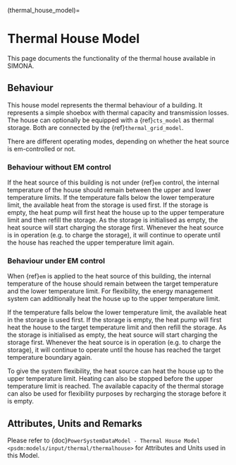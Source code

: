(thermal_house_model)=

# Thermal House Model

This page documents the functionality of the thermal house available in SIMONA.


## Behaviour

This house model represents the thermal behaviour of a building. It represents a simple shoebox with thermal capacity and transmission losses.
The house can optionally be equipped with a {ref}`cts_model` as thermal storage. Both are connected by the {ref}`thermal_grid_model`.

There are different operating modes, depending on whether the heat source is em-controlled or not.

### Behaviour without EM control

If the heat source of this building is not under {ref}`em` control, the internal temperature of the house should remain between the upper and lower temperature limits. If the temperature falls below the lower temperature limit, the available heat from the storage is used first. If the storage 
is empty, the heat pump will first heat the house up to the upper temperature limit and then refill the storage.
As the storage is initialised as empty, the heat source will start charging the storage first. Whenever the heat source is in operation (e.g. to charge the storage), it will continue to operate until the house has reached the upper temperature limit again.

### Behaviour under EM control

When {ref}`em` is applied to the heat source of this building, the internal temperature of the house should remain between the target temperature and the lower temperature limit. For flexibility, the energy management system can additionally heat the house up to the upper temperature limit.

If the temperature falls below the lower temperature limit, the available heat in the storage is used first. If the storage is empty, the heat pump will first heat the house to the target temperature limit and then refill the storage.
As the storage is initialised as empty, the heat source will start charging the storage first. Whenever the heat source is in operation (e.g. to charge the storage), it will continue to operate until the house has reached the target temperature boundary again.

To give the system flexibility, the heat source can heat the house up to the upper temperature limit. Heating can also be stopped before the upper temperature limit is reached. The available capacity of the thermal storage can also be used for flexibility purposes by recharging the storage before it is empty.


## Attributes, Units and Remarks

Please refer to  {doc}`PowerSystemDataModel - Thermal House Model <psdm:models/input/thermal/thermalhouse>` for Attributes and Units used in this Model.
